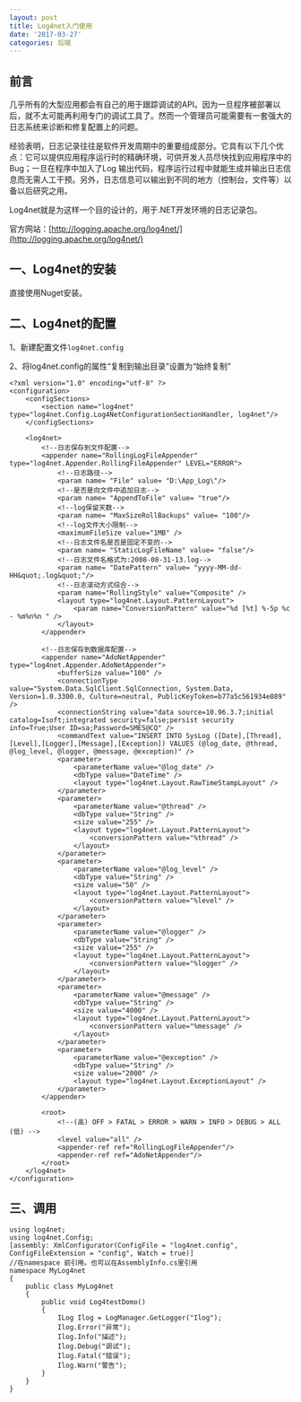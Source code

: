```yaml
---
layout: post
title: Log4net入门使用
date: '2017-03-27'
categories: 后端
---
```


## 前言

几乎所有的大型应用都会有自己的用于跟踪调试的API。因为一旦程序被部署以后，就不太可能再利用专门的调试工具了。然而一个管理员可能需要有一套强大的日志系统来诊断和修复配置上的问题。

经验表明，日志记录往往是软件开发周期中的重要组成部分。它具有以下几个优点：它可以提供应用程序运行时的精确环境，可供开发人员尽快找到应用程序中的Bug；一旦在程序中加入了Log 输出代码，程序运行过程中就能生成并输出日志信息而无需人工干预。另外，日志信息可以输出到不同的地方（控制台，文件等）以备以后研究之用。

Log4net就是为这样一个目的设计的，用于.NET开发环境的日志记录包。

官方网站：[http://logging.apache.org/log4net/](http://logging.apache.org/log4net/)

## 一、Log4net的安装

直接使用Nuget安装。

## 二、Log4net的配置

1、新建配置文件`log4net.config`

2、将log4net.config的属性“复制到输出目录”设置为“始终复制”

	<?xml version="1.0" encoding="utf-8" ?>
	<configuration>
		<configSections>
			<section name="log4net" type="log4net.Config.Log4NetConfigurationSectionHandler, log4net"/>
		</configSections>

		<log4net>
			<!--日志保存到文件配置-->
			<appender name="RollingLogFileAppender" type="log4net.Appender.RollingFileAppender" LEVEL="ERROR">
				<!--日志路径-->
				<param name= "File" value= "D:\App_Log\"/>
				<!--是否是向文件中追加日志-->
				<param name= "AppendToFile" value= "true"/>
				<!--log保留天数-->
				<param name= "MaxSizeRollBackups" value= "100"/>
				<!--log文件大小限制-->
				<maximumFileSize value="1MB" />
				<!--日志文件名是否是固定不变的-->
				<param name= "StaticLogFileName" value= "false"/>
				<!--日志文件名格式为:2008-08-31-13.log-->
				<param name= "DatePattern" value= "yyyy-MM-dd-HH&quot;.log&quot;"/>
				<!--日志滚动方式综合-->
				<param name="RollingStyle" value="Composite" />
				<layout type="log4net.Layout.PatternLayout">
					<param name="ConversionPattern" value="%d [%t] %-5p %c - %m%n%n " />
				</layout>
			</appender>

			<!--日志保存到数据库配置-->
			<appender name="AdoNetAppender" type="log4net.Appender.AdoNetAppender">
				<bufferSize value="100" />
				<connectionType value="System.Data.SqlClient.SqlConnection, System.Data, Version=1.0.3300.0, Culture=neutral, PublicKeyToken=b77a5c561934e089" />
				<connectionString value="data source=10.96.3.7;initial catalog=Isoft;integrated security=false;persist security info=True;User ID=sa;Password=SMES@CQ" />
				<commandText value="INSERT INTO SysLog ([Date],[Thread],[Level],[Logger],[Message],[Exception]) VALUES (@log_date, @thread, @log_level, @logger, @message, @exception)" />
				<parameter>
					<parameterName value="@log_date" />
					<dbType value="DateTime" />
					<layout type="log4net.Layout.RawTimeStampLayout" />
				</parameter>
				<parameter>
					<parameterName value="@thread" />
					<dbType value="String" />
					<size value="255" />
					<layout type="log4net.Layout.PatternLayout">
						<conversionPattern value="%thread" />
					</layout>
				</parameter>
				<parameter>
					<parameterName value="@log_level" />
					<dbType value="String" />
					<size value="50" />
					<layout type="log4net.Layout.PatternLayout">
						<conversionPattern value="%level" />
					</layout>
				</parameter>
				<parameter>
					<parameterName value="@logger" />
					<dbType value="String" />
					<size value="255" />
					<layout type="log4net.Layout.PatternLayout">
						<conversionPattern value="%logger" />
					</layout>
				</parameter>
				<parameter>
					<parameterName value="@message" />
					<dbType value="String" />
					<size value="4000" />
					<layout type="log4net.Layout.PatternLayout">
						<conversionPattern value="%message" />
					</layout>
				</parameter>
				<parameter>
					<parameterName value="@exception" />
					<dbType value="String" />
					<size value="2000" />
					<layout type="log4net.Layout.ExceptionLayout" />
				</parameter>
			</appender>

			<root>
				<!--(高) OFF > FATAL > ERROR > WARN > INFO > DEBUG > ALL (低) -->
				<level value="all" />
				<appender-ref ref="RollingLogFileAppender"/>
				<appender-ref ref="AdoNetAppender"/>
			</root>
		</log4net>
	</configuration>

## 三、调用

	using log4net;
	using log4net.Config;
	[assembly: XmlConfigurator(ConfigFile = "log4net.config", ConfigFileExtension = "config", Watch = true)]
	//在namespace 前引用。也可以在AssemblyInfo.cs里引用
	namespace MyLog4net
	{
		public class MyLog4net
		{
			public void Log4testDomo()
			{
				ILog Ilog = LogManager.GetLogger("Ilog");
				Ilog.Error("异常");
				Ilog.Info("描述");
				Ilog.Debug("调试");
				Ilog.Fatal("错误");
				Ilog.Warn("警告");
			}
		}
	}

